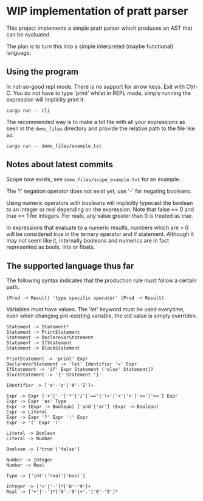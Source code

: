 # WIP implementation of pratt parser

This project implements a simple pratt parser which produces an AST
that can be evaluated.

The plan is to turn this into a simple interpreted (maybe functional) language.

## Using the program

In not-so-good repl mode. There is no support for arrow keys. Exit with Ctrl-C.
You do not have to type 'print' whilst in REPL mode, simply running the
expression will implicity print it.
```
cargo run -- cli
```

The recommended way is to make a txt file with all your expressions as seen in
the `demo_files` directory and provide the relative path to the file like so.

```
cargo run -- demo_files/example.txt
```

## Notes about latest commits

Scope now exists, see `demo_files/scope_example.txt` for an example.

The '!' negation operator does not exist yet, use '-' for negating
booleans.

Using numeric operators with booleans will implicitly typecast the boolean to
an integer or real depending on the expression. Note that false == 0 and true
== 1 for integers. For reals, any value greater than 0 is treated as true.


In expressions that evaluate to a numeric results, numbers which are > 0 will
be considered true in the ternary operator and if statement. Although it may
not seem like it, internally booleans and numerics are in fact represented as
bools, ints or floats.


## The supported language thus far

The following syntax indicates that the production rule must follow a certain path.
```
(Prod -> Result) 'type specific operator' (Prod -> Result)
```

Variables must have values. The 'let' keyword must be used everytime, even when
changing pre-existing variable, the old value is simply overriden.

```
Statement -> Statement*
Statement -> PrintStatement
Statement -> DeclareVarStatement
Statement -> IfStatement
Statement -> BlockStatement

PrintStatement -> 'print' Expr
DeclareVarStatement -> 'let' Identifier '=' Expr 
IfStatement -> 'if' Expr Statement ('else' Statement)?
BlockStatement -> '{' Statement '}'

Identifier -> ['a'-'z'|'A'-'Z']+

Expr -> Expr ['+'|'-'|'*'|'/'|'=='|'!='|'<'|'>'|'<='|'>='] Expr
Expr -> Expr 'as' Type
Expr -> (Expr -> Boolean) ['and'|'or'] (Expr -> Boolean)
Expr -> Literal
Expr -> Expr '?' Expr ':' Expr
Expr -> '(' Expr ')'

Literal -> Boolean
Literal -> Number

Boolean -> ['true'|'false']

Number -> Integer
Number -> Real

Type -> ['int'|'real'|'bool']

Integer -> ['+'|'-']*['0'-'9']+
Real -> ['+'|'-']*['0'-'9']+'.'['0'-'9']*
```

